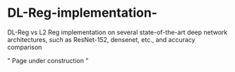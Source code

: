 # DL-Reg-implementation-
DL-Reg  vs L2 Reg  implementation on several state-of-the-art deep network architectures, such as ResNet-152, densenet, etc., and accuracy comparison 



" Page under construction "
